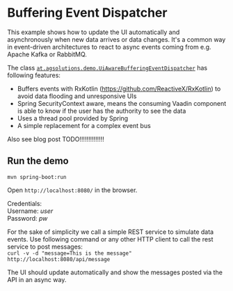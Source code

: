 # Buffering Event Dispatcher

This example shows how to update the UI automatically and asynchronously when new data arrives
or data changes. It's a common way in event-driven architectures to react to async
events coming from e.g. Apache Kafka or RabbitMQ.

The class [`at.agsolutions.demo.UiAwareBufferingEventDispatcher`](https://github.com/ajgassner/vaadin-playground/blob/master/buffering-event-dispatcher/src/main/kotlin/at/agsolutions/demo/UiAwareBufferingEventDispatcher.kt)
has following features:

* Buffers events with RxKotlin (https://github.com/ReactiveX/RxKotlin) to avoid data flooding and unresponsive UIs
* Spring SecurityContext aware, means the consuming Vaadin component is able to know if the user has the authority to see the data
* Uses a thread pool provided by Spring
* A simple replacement for a complex event bus

Also see blog post TODO!!!!!!!!!!!!!!

## Run the demo
`mvn spring-boot:run`

Open `http://localhost:8080/` in the browser.

Credentials:  
Username: *user*  
Password: *pw*

For the sake of simplicity we call a simple REST service to simulate data events.
Use following command or any other HTTP client to call the rest service to post messages:  
`curl -v -d "message=This is the message" http://localhost:8080/api/message`

The UI should update automatically and show the messages posted via the API in an async way.
